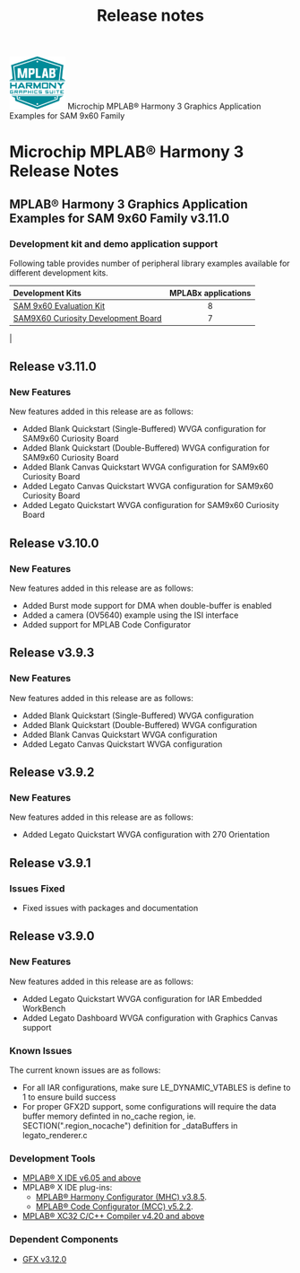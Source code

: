 ﻿---
title: Release notes
nav_order: 99
---

![MPLAB® Harmony Graphics Suite](./docs/images/mhgs.png) Microchip MPLAB® Harmony 3 Graphics Application Examples for SAM 9x60 Family
# Microchip MPLAB® Harmony 3 Release Notes

## MPLAB® Harmony 3 Graphics Application Examples for SAM 9x60 Family v3.11.0

### Development kit and demo application support

Following table provides number of peripheral library examples available for different development kits.

| Development Kits  | MPLABx applications |
|:-----------------|:-------------------:|
| [SAM 9x60 Evaluation Kit](https://www.microchip.com/en-us/development-tool/DT100126) | 8 |
| [SAM9X60 Curiosity Development Board](https://www.microchip.com/en-us/development-tool/EV40E67A) | 7 |
|

## Release v3.11.0

### New Features

New features added in this release are as follows:

- Added Blank Quickstart (Single-Buffered) WVGA configuration for SAM9x60 Curiosity Board
- Added Blank Quickstart (Double-Buffered) WVGA configuration for SAM9x60 Curiosity Board
- Added Blank Canvas Quickstart WVGA configuration for SAM9x60 Curiosity Board
- Added Legato Canvas Quickstart WVGA configuration for SAM9x60 Curiosity Board
- Added Legato Quickstart WVGA configuration for SAM9x60 Curiosity Board


## Release v3.10.0

### New Features

New features added in this release are as follows:

- Added Burst mode support for DMA when double-buffer is enabled
- Added a camera (OV5640) example using the ISI interface
- Added support for MPLAB Code Configurator

## Release v3.9.3

### New Features

New features added in this release are as follows:

- Added Blank Quickstart (Single-Buffered) WVGA configuration
- Added Blank Quickstart (Double-Buffered) WVGA configuration
- Added Blank Canvas Quickstart WVGA configuration
- Added Legato Canvas Quickstart WVGA configuration

## Release v3.9.2

### New Features

New features added in this release are as follows:

- Added Legato Quickstart WVGA configuration with 270 Orientation


## Release v3.9.1

### Issues Fixed

- Fixed issues with packages and documentation


## Release v3.9.0

### New Features

New features added in this release are as follows:

- Added Legato Quickstart WVGA configuration for IAR Embedded WorkBench
- Added Legato Dashboard WVGA configuration with Graphics Canvas support

### Known Issues

The current known issues are as follows:

- For all IAR configurations, make sure LE_DYNAMIC_VTABLES is define to 1 to ensure build success
- For proper GFX2D support, some configurations will require the data buffer memory definted in no_cache region, ie. SECTION(".region_nocache") definition for _dataBuffers in legato_renderer.c

### Development Tools

- [MPLAB® X IDE v6.05 and above](https://www.microchip.com/mplab/mplab-x-ide)
- MPLAB® X IDE plug-ins:
    - [MPLAB® Harmony Configurator (MHC) v3.8.5](https://www.microchip.com/en-us/tools-resources/configure/mplab-code-configurator).
    - [MPLAB® Code Configurator (MCC) v5.2.2](https://github.com/Microchip-MPLAB-Harmony/mplabx-plugin).
- [MPLAB® XC32 C/C++ Compiler v4.20 and above](https://www.microchip.com/mplab/compilers)

### Dependent Components

* [GFX v3.12.0](https://github.com/Microchip-MPLAB-Harmony/gfx/releases/tag/v3.12.0)

